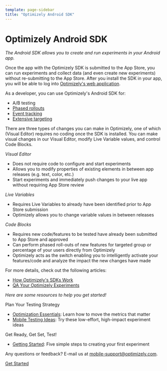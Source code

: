 ```yaml
---
template: page-sidebar
title: "Optimizely Android SDK"
---
```


# Optimizely Android SDK

*The Android SDK allows you to create and run experiments in your Android app.*

Once the app with the Optimizely SDK is submitted to the App Store, you can run experiments and collect data (and even create new experiments) without re-submitting to the App Store.  After you install the SDK in your app, you will be able to log into [Optimizely's web application](https://app.optimizely.com).

As a developer, you can use Optimizely's Android SDK for:

- A/B testing
- [Phased rollouts](https://help.optimizely.com/hc/en-us/articles/206101447)
- [Event tracking](https://help.optimizely.com/hc/en-us/articles/202296994-Creating-an-iOS-experiment#goals)
- [Extensive targeting](https://help.optimizely.com/hc/en-us/articles/202296994-Creating-an-iOS-experiment#targeting)



There are three types of changes you can make in Optimizely, one of which (Visual Editor) requires no coding once the SDK is installed. You can make visual changes in our Visual Editor, modify Live Variable values, and control Code Blocks.

*Visual Editor*

- Does not require code to configure and start experiments
- Allows you to modify properties of existing elements in between app releases (e.g. text, color, etc.)
- Start experiments and immediately push changes to your live app without requiring App Store review

*Live Variables*

- Requires Live Variables to already have been identified prior to App Store submission
- Optimizely allows you to change variable values in between releases

*Code Blocks*

- Requires new code/features to be tested have already been submitted to App Store and approved
- Can perform phased roll-outs of new features for targeted group or percentage of your users directly from Optimizely
- Optimizely acts as the switch enabling you to intelligently activate your features/code and analyze the impact the new changes have made

For more details, check out the following articles:

- [How Optimizely's SDKs Work](https://help.optimizely.com/hc/en-us/articles/205014107-How-Optimizely-s-SDKs-Work-SDK-Order-of-execution-experiment-activation-and-goals)
- [QA Your Optimizely Experiments](https://help.optimizely.com/hc/en-us/articles/205156117-QA-Your-Optimizely-iOS-and-Android-Experiments)

*Here are some resources to help you get started!*

Plan Your Testing Strategy
- [Optimization Essentials](https://help.optimizely.com/hc/en-us/articles/201940160?utm_medium=product&utm_source=mobile&utm_campaign=dashboard_empty_002): Learn how to move the metrics that matter
- [Mobile Testing Ideas](https://help.optimizely.com/hc/en-us/articles/202248294?utm_medium=product&utm_source=mobile&utm_campaign=dashboard_empty_003): Try these low-effort, high-impact experiment ideas

Get Ready, Get Set, Test!
- [Getting Started](https://help.optimizely.com/hc/en-us/articles/202296994?utm_medium=product&utm_source=mobile&utm_campaign=dashboard_empty_001#steps): Five simple steps to creating your first experiment


Any questions or feedback?  E-mail us at [mobile-support@optimizely.com](mailto:mobile-support@optimizely.com).


<a class="button button--highlight anchor--middle display--block width--200 text--center" href="../getting-started/index.html">
Get Started
</a>
